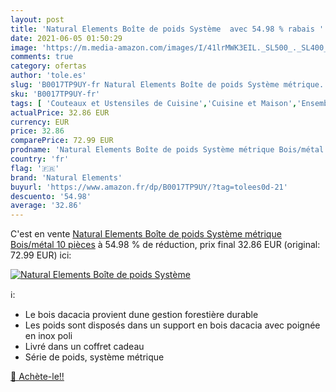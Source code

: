 ```yaml
---
layout: post
title: 'Natural Elements Boîte de poids Système  avec 54.98 % rabais '
date: 2021-06-05 01:50:29
image: 'https://m.media-amazon.com/images/I/41lrMWK3EIL._SL500_._SL400_.jpg'
comments: true
category: ofertas
author: 'tole.es'
slug: 'B0017TP9UY-fr Natural Elements Boîte de poids Système métrique...'
sku: 'B0017TP9UY-fr'
tags: [ 'Couteaux et Ustensiles de Cuisine','Cuisine et Maison','Ensembles daccessoires de bar','Petit électroménager','Ustensils pour bar et vin','natural elements', ]
actualPrice: 32.86 EUR
currency: EUR
price: 32.86
comparePrice: 72.99 EUR
prodname: 'Natural Elements Boîte de poids Système métrique Bois/métal 10 pièces'
country: 'fr'
flag: '🇫🇷'
brand: 'Natural Elements'
buyurl: 'https://www.amazon.fr/dp/B0017TP9UY/?tag=tolees0d-21'
descuento: '54.98'
average: '32.86'
---
```


C'est en vente [Natural Elements Boîte de poids Système métrique Bois/métal 10 pièces](https://www.amazon.fr/dp/B0017TP9UY/?tag=tolees0d-21)  à  54.98 % de réduction, prix final  32.86 EUR (original: 72.99 EUR) ici:

[![Natural Elements Boîte de poids Système ](https://m.media-amazon.com/images/I/41lrMWK3EIL._SL500_._SL400_.jpg)](https://www.amazon.fr/dp/B0017TP9UY/?tag=tolees0d-21)

ℹ️:

- Le bois dacacia provient dune gestion forestière durable
- Les poids sont disposés dans un support en bois dacacia avec poignée en inox poli
- Livré dans un coffret cadeau
- Série de poids, système métrique

[🛒 Achète-le!!](https://www.amazon.fr/dp/B0017TP9UY/?tag=tolees0d-21)
